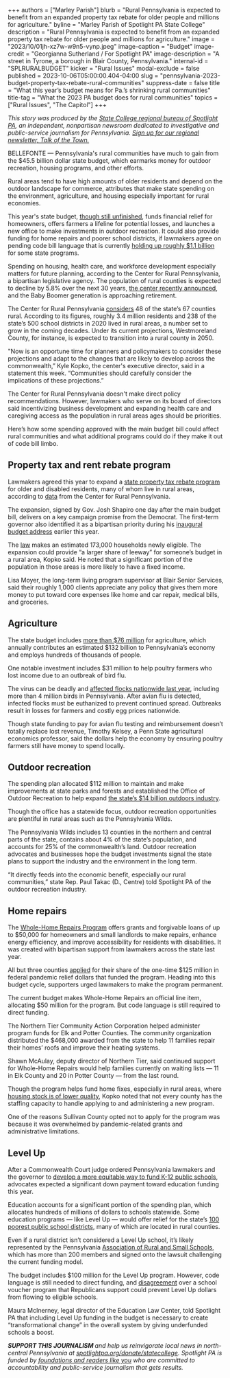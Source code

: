 +++
authors = ["Marley Parish"]
blurb = "Rural Pennsylvania is expected to benefit from an expanded property tax rebate for older people and millions for agriculture."
byline = "Marley Parish of Spotlight PA State College"
description = "Rural Pennsylvania is expected to benefit from an expanded property tax rebate for older people and millions for agriculture."
image = "2023/10/01jh-xz7w-w9n5-vynp.jpeg"
image-caption = "Budget"
image-credit = "Georgianna Sutherland / For Spotlight PA"
image-description = "A street in Tyrone, a borough in Blair County, Pennsylvania."
internal-id = "SPLRURALBUDGET"
kicker = "Rural Issues"
modal-exclude = false
published = 2023-10-06T05:00:00.404-04:00
slug = "pennsylvania-2023-budget-property-tax-rebate-rural-communities"
suppress-date = false
title = "What this year’s budget means for Pa.’s shrinking rural communities"
title-tag = "What the 2023 PA budget does for rural communities"
topics = ["Rural Issues", "The Capitol"]
+++

<em>This story was produced by the </em><a href="https://www.spotlightpa.org/statecollege"><em>State College regional bureau of Spotlight PA</em></a><em>, an independent, nonpartisan newsroom dedicated to investigative and public-service journalism for Pennsylvania. </em><a href="https://www.spotlightpa.org/newsletters/talkofthetown"><em>Sign up for our regional newsletter, Talk of the Town.</em></a>

BELLEFONTE — Pennsylvania&#39;s rural communities have much to gain from the $45.5 billion dollar state budget, which earmarks money for outdoor recreation, housing programs, and other efforts.

Rural areas tend to have high amounts of older residents and depend on the outdoor landscape for commerce, attributes that make state spending on the environment, agriculture, and housing especially important for rural economies.

This year&#39;s state budget, <a href="https://www.spotlightpa.org/news/2023/09/pennsylvania-legislature-budget-unfinished-josh-shapiro/">though still unfinished</a>, funds financial relief for homeowners, offers farmers a lifeline for potential losses, and launches a new office to make investments in outdoor recreation. It could also provide funding for home repairs and poorer school districts, if lawmakers agree on pending code bill language that is currently <a href="https://www.spotlightpa.org/news/2023/08/pennsylvania-senate-code-bill-budget-harrisburg-shapiro-schools/">holding up roughly $1.1 billion</a> for some state programs.

<script src="https://www.spotlightpa.org/embed.js" async></script><div data-spl-embed-version="1" data-spl-src="https://www.spotlightpa.org/embeds/newsletter/"></div>

Spending on housing, health care, and workforce development especially matters for future planning, according to the Center for Rural Pennsylvania, a bipartisan legislative agency. The population of rural counties is expected to decline by 5.8% over the next 30 years, <a href="https://www.rural.pa.gov/download.cfm?file=Resources/PDFs/Access%20PASS%20Final%20Population%20Projections%20Fact%20Sheet_.pdf">the center recently announced</a>, and the Baby Boomer generation is approaching retirement.

The Center for Rural Pennsylvania <a href="https://www.rural.pa.gov/data/rural-urban-definitions#:~:text=A%20county%20or%20school%20district,square%20mile%20are%20considered%20urban.">considers</a> 48 of the state’s 67 counties rural. According to its figures, roughly 3.4 million residents and 238 of the state’s 500 school districts in 2020 lived in rural areas, a number set to grow in the coming decades. Under its current projections, Westmoreland County, for instance, is expected to transition into a rural county in 2050.

&#34;Now is an opportune time for planners and policymakers to consider these projections and adapt to the changes that are likely to develop across the commonwealth,” Kyle Kopko, the center&#39;s executive director, said in a statement this week. “Communities should carefully consider the implications of these projections.”

The Center for Rural Pennsylvania doesn&#39;t make direct policy recommendations. However, lawmakers who serve on its board of directors said incentivizing business development and expanding health care and caregiving access as the population in rural areas ages should be priorities.

Here’s how some spending approved with the main budget bill could affect rural communities and what additional programs could do if they make it out of code bill limbo.

## Property tax and rent rebate program

Lawmakers agreed this year to expand a <a href="https://www.spotlightpa.org/news/2023/08/pennsylvania-property-tax-rebate-fix/">state property tax rebate program</a> for older and disabled residents, many of whom live in rural areas, according to <a href="https://www.rural.pa.gov/data/rural-quick-facts">data</a> from the Center for Rural Pennsylvania.

The expansion, signed by Gov. Josh Shapiro one day after the main budget bill, delivers on a key campaign promise from the Democrat. The first-term governor also identified it as a bipartisan priority during his <a href="https://www.spotlightpa.org/news/2023/03/governor-shapiro-budget-education-spending-conservative/">inaugural budget address</a> earlier this year.

The <a href="https://www.legis.state.pa.us/cfdocs/billinfo/billinfo.cfm?syear=2023&amp;sind=0&amp;body=H&amp;type=B&amp;bn=1100">law</a> makes an estimated 173,000 households newly eligible. The expansion could provide “a larger share of leeway” for someone’s budget in a rural area, Kopko said. He noted that a significant portion of the population in those areas is more likely to have a fixed income.

Lisa Moyer, the long-term living program supervisor at Blair Senior Services, said their roughly 1,000 clients appreciate any policy that gives them more money to put toward core expenses like home and car repair, medical bills, and groceries.

## Agriculture

The state budget includes <a href="https://www.media.pa.gov/pages/Agriculture_details.aspx?newsid=1332">more than $76 million</a> for agriculture, which annually contributes an estimated $132 billion to Pennsylvania’s economy and employs hundreds of thousands of people.

One notable investment includes $31 million to help poultry farmers who lost income due to an outbreak of bird flu.

The virus can be deadly and <a href="https://www.aphis.usda.gov/aphis/ourfocus/animalhealth/animal-disease-information/avian/avian-influenza/hpai-2022/2022-hpai-commercial-backyard-flocks">affected flocks nationwide last year</a>, including more than 4 million birds in Pennsylvania. After avian flu is detected, infected flocks must be euthanized to prevent continued spread. Outbreaks result in losses for farmers and costly egg prices nationwide.

Though state funding to pay for avian flu testing and reimbursement doesn’t totally replace lost revenue, Timothy Kelsey, a Penn State agricultural economics professor, said the dollars help the economy by ensuring poultry farmers still have money to spend locally.

## Outdoor recreation

The spending plan allocated $112 million to maintain and make improvements at state parks and forests and established the Office of Outdoor Recreation to help expand <a href="https://www.spotlightpa.org/statecollege/2023/09/pennsylvania-wilds-outdoor-recreation-shapiro-dcnr-pennsylvania-budget/">the state’s $14 billion outdoors industry</a>.

Though the office has a statewide focus, outdoor recreation opportunities are plentiful in rural areas such as the Pennsylvania Wilds.

The Pennsylvania Wilds includes 13 counties in the northern and central parts of the state, contains about 4% of the state’s population, and accounts for 25% of the commonwealth’s land. Outdoor recreation advocates and businesses hope the budget investments signal the state plans to support the industry and the environment in the long term.

“It directly feeds into the economic benefit, especially our rural communities,” state Rep. Paul Takac (D., Centre) told Spotlight PA of the outdoor recreation industry.

## Home repairs

The <a href="https://www.spotlightpa.org/news/2023/08/pennsylvania-property-tax-rebate-fix/">Whole-Home Repairs Program</a> offers grants and forgivable loans of up to $50,000 for homeowners and small landlords to make repairs, enhance energy efficiency, and improve accessibility for residents with disabilities. It was created with bipartisan support from lawmakers across the state last year.

All but three counties <a href="https://dced.pa.gov/download/whole-home-repair-allocations/?wpdmdl=117131">applied</a> for their share of the one-time $125 million in federal pandemic relief dollars that funded the program. Heading into this budget cycle, supporters urged lawmakers to make the program permanent.

The current budget makes Whole-Home Repairs an official line item, allocating $50 million for the program. But code language is still required to direct funding.

The Northern Tier Community Action Corporation helped administer program funds for Elk and Potter Counties. The community organization distributed the $468,000 awarded from the state to help 11 families repair their homes’ roofs and improve their heating systems.

Shawn McAulay, deputy director of Northern Tier, said continued support for Whole-Home Repairs would help families currently on waiting lists — 11 in Elk County and 20 in Potter County — from the last round.

Though the program helps fund home fixes, especially in rural areas, where <a href="https://www.rural.pa.gov/download.cfm?file=Resources/reports/assets/251/Assessment%20of%20Housing%20Stock%20Quality%202022-revised.pdf">housing stock is of lower quality</a>, Kopko noted that not every county has the staffing capacity to handle applying to and administering a new program.

One of the reasons Sullivan County opted not to apply for the program was because it was overwhelmed by pandemic-related grants and administrative limitations.<strong></strong>

## Level Up

After a Commonwealth Court judge ordered Pennsylvania lawmakers and the governor to <a href="https://www.spotlightpa.org/news/2023/02/pa-public-school-funding-lawsuit-state-budget-billions/">develop a more equitable way to fund K-12 public schools</a>, advocates expected a significant down payment toward education funding this year.

Education accounts for a significant portion of the spending plan, which allocates hundreds of millions of dollars to schools statewide. Some education programs — like Level Up — would offer relief for the state’s <a href="https://leveluppa.org/level-up-100/">100 poorest public school districts</a>, many of which are located in rural counties.

<script src="https://www.spotlightpa.org/embed.js" async></script><div data-spl-embed-version="1" data-spl-src="https://www.spotlightpa.org/embeds/donate/"></div>

Even if a rural district isn’t considered a Level Up school, it’s likely represented by the Pennsylvania <a href="https://www.parss.org/accnt_203404/site_203405/Documents/School-District-Members.pdf">Association of Rural and Small Schools</a>, which has more than 200 members and signed onto the lawsuit challenging the current funding model.

The budget includes $100 million for the Level Up program. However, code language is still needed to direct funding, and <a href="https://www.spotlightpa.org/news/2023/06/pa-private-school-choice-vouchers-josh-shapiro-legislature-budget-talks/">disagreement</a> over a school voucher program that Republicans support could prevent Level Up dollars from flowing to eligible schools.

Maura McInerney, legal director of the Education Law Center, told Spotlight PA that including Level Up funding in the budget is necessary to create “transformational change” in the overall system by giving underfunded schools a boost.

<strong><em>SUPPORT THIS JOURNALISM </em></strong><em>and help us reinvigorate local news in north-central Pennsylvania at </em><a href="http://spotlightpa.org/donate/statecollege"><em>spotlightpa.org/donate/statecollege</em></a><em>. Spotlight PA is funded by </em><a href="https://www.spotlightpa.org/support"><em>foundations and readers like you</em></a><em> who are committed to accountability and public-service journalism that gets results.</em>

